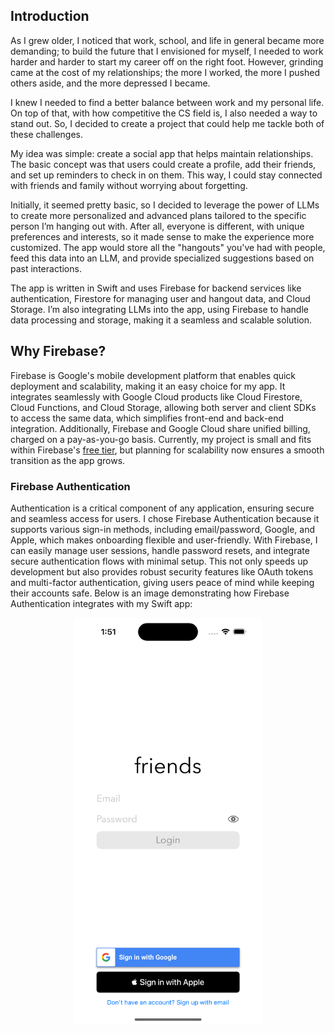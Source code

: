 ## Introduction

As I grew older, I noticed that work, school, and life in general became more demanding; to build the future that I envisioned for myself, I needed to work harder and harder to start my career off on the right foot. However, grinding came at the cost of my relationships; the more I worked, the more I pushed others aside, and the more depressed I became.

I knew I needed to find a better balance between work and my personal life. On top of that, with how competitive the CS field is, I also needed a way to stand out. So, I decided to create a project that could help me tackle both of these challenges.

My idea was simple: create a social app that helps maintain relationships. The basic concept was that users could create a profile, add their friends, and set up reminders to check in on them. This way, I could stay connected with friends and family without worrying about forgetting.

Initially, it seemed pretty basic, so I decided to leverage the power of LLMs to create more personalized and advanced plans tailored to the specific person I’m hanging out with. After all, everyone is different, with unique preferences and interests, so it made sense to make the experience more customized. The app would store all the "hangouts" you've had with people, feed this data into an LLM, and provide specialized suggestions based on past interactions.

The app is written in Swift and uses Firebase for backend services like authentication, Firestore for managing user and hangout data, and Cloud Storage. I’m also integrating LLMs into the app, using Firebase to handle data processing and storage, making it a seamless and scalable solution.

## Why Firebase?

Firebase is Google's mobile development platform that enables quick deployment and scalability, making it an easy choice for my app. It integrates seamlessly with Google Cloud products like Cloud Firestore, Cloud Functions, and Cloud Storage, allowing both server and client SDKs to access the same data, which simplifies front-end and back-end integration. Additionally, Firebase and Google Cloud share unified billing, charged on a pay-as-you-go basis. Currently, my project is small and fits within Firebase's [free tier](https://firebase.google.com/docs/projects/billing/firebase-pricing-plans), but planning for scalability now ensures a smooth transition as the app grows.

### Firebase Authentication

Authentication is a critical component of any application, ensuring secure and seamless access for users. I chose Firebase Authentication because it supports various sign-in methods, including email/password, Google, and Apple, which makes onboarding flexible and user-friendly. With Firebase, I can easily manage user sessions, handle password resets, and integrate secure authentication flows with minimal setup. This not only speeds up development but also provides robust security features like OAuth tokens and multi-factor authentication, giving users peace of mind while keeping their accounts safe. Below is an image demonstrating how Firebase Authentication integrates with my Swift app:

<img src="GitHub%20Resources/App%20Screenshots/Loading%20Screen.png" alt="Sign in page" width="300" style="display: block; margin: auto;" />
